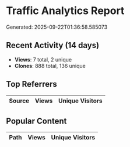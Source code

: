# Traffic Analytics Report

Generated: 2025-09-22T01:36:58.585073

## Recent Activity (14 days)

- **Views**: 7 total, 2 unique
- **Clones**: 888 total, 136 unique

## Top Referrers

| Source | Views | Unique Visitors |
|--------|-------|-----------------|

## Popular Content

| Path | Views | Unique Visitors |
|------|-------|------------------|
